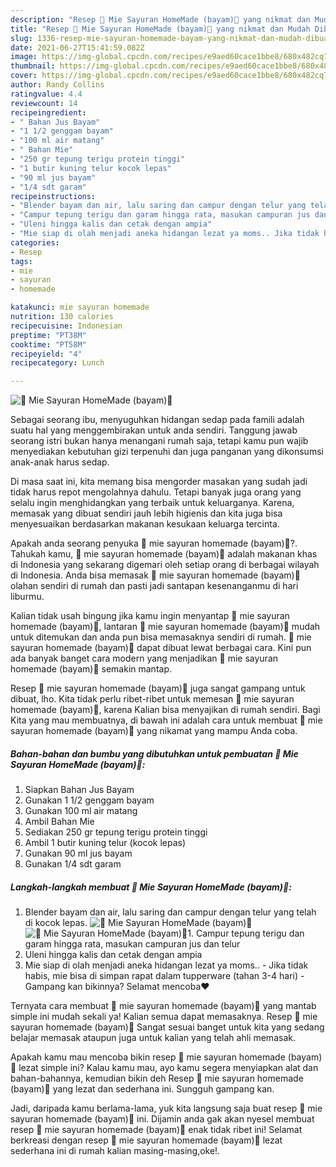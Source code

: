 ```yaml
---
description: "Resep 🥬 Mie Sayuran HomeMade (bayam)🥬 yang nikmat dan Mudah Dibuat"
title: "Resep 🥬 Mie Sayuran HomeMade (bayam)🥬 yang nikmat dan Mudah Dibuat"
slug: 1336-resep-mie-sayuran-homemade-bayam-yang-nikmat-dan-mudah-dibuat
date: 2021-06-27T15:41:59.082Z
image: https://img-global.cpcdn.com/recipes/e9aed60cace1bbe8/680x482cq70/🥬-mie-sayuran-homemade-bayam🥬-foto-resep-utama.jpg
thumbnail: https://img-global.cpcdn.com/recipes/e9aed60cace1bbe8/680x482cq70/🥬-mie-sayuran-homemade-bayam🥬-foto-resep-utama.jpg
cover: https://img-global.cpcdn.com/recipes/e9aed60cace1bbe8/680x482cq70/🥬-mie-sayuran-homemade-bayam🥬-foto-resep-utama.jpg
author: Randy Collins
ratingvalue: 4.4
reviewcount: 14
recipeingredient:
- " Bahan Jus Bayam"
- "1 1/2 genggam bayam"
- "100 ml air matang"
- " Bahan Mie"
- "250 gr tepung terigu protein tinggi"
- "1 butir kuning telur kocok lepas"
- "90 ml jus bayam"
- "1/4 sdt garam"
recipeinstructions:
- "Blender bayam dan air, lalu saring dan campur dengan telur yang telah di kocok lepas."
- "Campur tepung terigu dan garam hingga rata, masukan campuran jus dan telur"
- "Uleni hingga kalis dan cetak dengan ampia"
- "Mie siap di olah menjadi aneka hidangan lezat ya moms.. Jika tidak habis, mie bisa di simpan rapat dalam tupperware (tahan 3-4 hari)  Gampang kan bikinnya? Selamat mencoba❤"
categories:
- Resep
tags:
- mie
- sayuran
- homemade

katakunci: mie sayuran homemade 
nutrition: 130 calories
recipecuisine: Indonesian
preptime: "PT38M"
cooktime: "PT58M"
recipeyield: "4"
recipecategory: Lunch

---
```



![🥬 Mie Sayuran HomeMade (bayam)🥬](https://img-global.cpcdn.com/recipes/e9aed60cace1bbe8/680x482cq70/🥬-mie-sayuran-homemade-bayam🥬-foto-resep-utama.jpg)

Sebagai seorang ibu, menyuguhkan hidangan sedap pada famili adalah suatu hal yang menggembirakan untuk anda sendiri. Tanggung jawab seorang istri bukan hanya menangani rumah saja, tetapi kamu pun wajib menyediakan kebutuhan gizi terpenuhi dan juga panganan yang dikonsumsi anak-anak harus sedap.

Di masa  saat ini, kita memang bisa mengorder masakan yang sudah jadi tidak harus repot mengolahnya dahulu. Tetapi banyak juga orang yang selalu ingin menghidangkan yang terbaik untuk keluarganya. Karena, memasak yang dibuat sendiri jauh lebih higienis dan kita juga bisa menyesuaikan berdasarkan makanan kesukaan keluarga tercinta. 



Apakah anda seorang penyuka 🥬 mie sayuran homemade (bayam)🥬?. Tahukah kamu, 🥬 mie sayuran homemade (bayam)🥬 adalah makanan khas di Indonesia yang sekarang digemari oleh setiap orang di berbagai wilayah di Indonesia. Anda bisa memasak 🥬 mie sayuran homemade (bayam)🥬 olahan sendiri di rumah dan pasti jadi santapan kesenanganmu di hari liburmu.

Kalian tidak usah bingung jika kamu ingin menyantap 🥬 mie sayuran homemade (bayam)🥬, lantaran 🥬 mie sayuran homemade (bayam)🥬 mudah untuk ditemukan dan anda pun bisa memasaknya sendiri di rumah. 🥬 mie sayuran homemade (bayam)🥬 dapat dibuat lewat berbagai cara. Kini pun ada banyak banget cara modern yang menjadikan 🥬 mie sayuran homemade (bayam)🥬 semakin mantap.

Resep 🥬 mie sayuran homemade (bayam)🥬 juga sangat gampang untuk dibuat, lho. Kita tidak perlu ribet-ribet untuk memesan 🥬 mie sayuran homemade (bayam)🥬, karena Kalian bisa menyajikan di rumah sendiri. Bagi Kita yang mau membuatnya, di bawah ini adalah cara untuk membuat 🥬 mie sayuran homemade (bayam)🥬 yang nikamat yang mampu Anda coba.

<!--inarticleads1-->

##### Bahan-bahan dan bumbu yang dibutuhkan untuk pembuatan 🥬 Mie Sayuran HomeMade (bayam)🥬:

1. Siapkan  Bahan Jus Bayam
1. Gunakan 1 1/2 genggam bayam
1. Gunakan 100 ml air matang
1. Ambil  Bahan Mie
1. Sediakan 250 gr tepung terigu protein tinggi
1. Ambil 1 butir kuning telur (kocok lepas)
1. Gunakan 90 ml jus bayam
1. Gunakan 1/4 sdt garam




<!--inarticleads2-->

##### Langkah-langkah membuat 🥬 Mie Sayuran HomeMade (bayam)🥬:

1. Blender bayam dan air, lalu saring dan campur dengan telur yang telah di kocok lepas.
<img src="https://img-global.cpcdn.com/steps/ddbcff9c1fc266cf/160x128cq70/🥬-mie-sayuran-homemade-bayam🥬-langkah-memasak-1-foto.jpg" alt="🥬 Mie Sayuran HomeMade (bayam)🥬"><img src="https://img-global.cpcdn.com/steps/146d4c438d5ae09f/160x128cq70/🥬-mie-sayuran-homemade-bayam🥬-langkah-memasak-1-foto.jpg" alt="🥬 Mie Sayuran HomeMade (bayam)🥬">1. Campur tepung terigu dan garam hingga rata, masukan campuran jus dan telur
1. Uleni hingga kalis dan cetak dengan ampia
1. Mie siap di olah menjadi aneka hidangan lezat ya moms.. - Jika tidak habis, mie bisa di simpan rapat dalam tupperware (tahan 3-4 hari)  - Gampang kan bikinnya? Selamat mencoba❤




Ternyata cara membuat 🥬 mie sayuran homemade (bayam)🥬 yang mantab simple ini mudah sekali ya! Kalian semua dapat memasaknya. Resep 🥬 mie sayuran homemade (bayam)🥬 Sangat sesuai banget untuk kita yang sedang belajar memasak ataupun juga untuk kalian yang telah ahli memasak.

Apakah kamu mau mencoba bikin resep 🥬 mie sayuran homemade (bayam)🥬 lezat simple ini? Kalau kamu mau, ayo kamu segera menyiapkan alat dan bahan-bahannya, kemudian bikin deh Resep 🥬 mie sayuran homemade (bayam)🥬 yang lezat dan sederhana ini. Sungguh gampang kan. 

Jadi, daripada kamu berlama-lama, yuk kita langsung saja buat resep 🥬 mie sayuran homemade (bayam)🥬 ini. Dijamin anda gak akan nyesel membuat resep 🥬 mie sayuran homemade (bayam)🥬 enak tidak ribet ini! Selamat berkreasi dengan resep 🥬 mie sayuran homemade (bayam)🥬 lezat sederhana ini di rumah kalian masing-masing,oke!.

